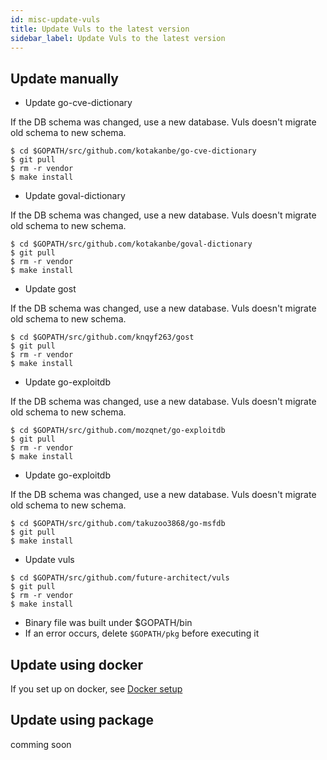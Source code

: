 ```yaml
---
id: misc-update-vuls
title: Update Vuls to the latest version
sidebar_label: Update Vuls to the latest version
---
```


## Update manually

- Update go-cve-dictionary  

If the DB schema was changed, use a new database.
Vuls doesn't migrate old schema to new schema.

```
$ cd $GOPATH/src/github.com/kotakanbe/go-cve-dictionary
$ git pull
$ rm -r vendor
$ make install
```

- Update goval-dictionary  

If the DB schema was changed, use a new database.
Vuls doesn't migrate old schema to new schema.

```
$ cd $GOPATH/src/github.com/kotakanbe/goval-dictionary
$ git pull
$ rm -r vendor
$ make install
```

- Update gost

If the DB schema was changed, use a new database.
Vuls doesn't migrate old schema to new schema.

```
$ cd $GOPATH/src/github.com/knqyf263/gost
$ git pull
$ rm -r vendor
$ make install
```

- Update go-exploitdb

If the DB schema was changed, use a new database.
Vuls doesn't migrate old schema to new schema.

```
$ cd $GOPATH/src/github.com/mozqnet/go-exploitdb
$ git pull
$ rm -r vendor
$ make install
```

- Update go-exploitdb

If the DB schema was changed, use a new database.
Vuls doesn't migrate old schema to new schema.

```
$ cd $GOPATH/src/github.com/takuzoo3868/go-msfdb
$ git pull
$ make install
```

- Update vuls

```
$ cd $GOPATH/src/github.com/future-architect/vuls
$ git pull
$ rm -r vendor
$ make install
```

- Binary file was built under $GOPATH/bin
- If an error occurs, delete `$GOPATH/pkg` before executing it


## Update using docker

If you set up on docker, see [Docker setup](install-with-docker.md)


## Update using package
comming soon


